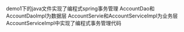 demo1下的java文件实现了编程式spring事务管理
AccountDao和AccountDaoImpl为数据层
AccountServie和AccountServiceImpl为业务层
AccountServiceImpl中实现了编程式事务管理代码
